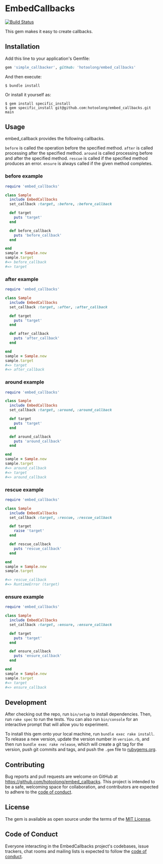 # EmbedCallbacks

[![Build Status](https://travis-ci.org/hotoolong/embed_callbacks.svg?branch=main)](https://travis-ci.org/hotoolong/embed_callbacks)

This gem makes it easy to create callbacks.

## Installation

Add this line to your application's Gemfile:

```ruby
gem 'simple_callbacker', github: 'hotoolong/embed_callbacks'
```

And then execute:

    $ bundle install

Or install it yourself as:

    $ gem install specific_install
    $ gem specific_install git@github.com:hotoolong/embed_callbacks.git main 

## Usage

embed_callback provides the following callbacks.

`before` is called the operation before the specified method.
`after` is called processing after the specified method.
`around` is called processing before and after the specified method.
`rescue` is called if the specified method produces an error.
`ensure` is always called if the given method completes.

### before example

```ruby
require 'embed_callbacks'

class Sample
  include EmbedCallbacks
  set_callback :target, :before, :before_callback

  def target
    puts 'target'
  end

  def before_callback
    puts 'before_callback'
  end

end
sample = Sample.new
sample.target
#=> before_callback
#=> target
```

### after example

```ruby
require 'embed_callbacks'

class Sample
  include EmbedCallbacks
  set_callback :target, :after, :after_callback

  def target
    puts 'target'
  end

  def after_callback
    puts 'after_callback'
  end

end
sample = Sample.new
sample.target
#=> target
#=> after_callback
```

### around example

```ruby
require 'embed_callbacks'

class Sample
  include EmbedCallbacks
  set_callback :target, :around, :around_callback

  def target
    puts 'target'
  end

  def around_callback
    puts 'around_callback'
  end

end
sample = Sample.new
sample.target
#=> around_callback
#=> target
#=> around_callback
```
### rescue example

```ruby
require 'embed_callbacks'

class Sample
  include EmbedCallbacks
  set_callback :target, :rescue, :rescue_callback

  def target
    raise 'target'
  end

  def rescue_callback
    puts 'rescue_callback'
  end

end
sample = Sample.new
sample.target

#=> rescue_callback
#=> RuntimeError (target)
```

### ensure example

```ruby
require 'embed_callbacks'

class Sample
  include EmbedCallbacks
  set_callback :target, :ensure, :ensure_callback

  def target
    puts 'target'
  end

  def ensure_callback
    puts 'ensure_callback'
  end

end
sample = Sample.new
sample.target
#=> target
#=> ensure_callback
```

## Development

After checking out the repo, run `bin/setup` to install dependencies. Then, run `rake spec` to run the tests. You can also run `bin/console` for an interactive prompt that will allow you to experiment.

To install this gem onto your local machine, run `bundle exec rake install`. To release a new version, update the version number in `version.rb`, and then run `bundle exec rake release`, which will create a git tag for the version, push git commits and tags, and push the `.gem` file to [rubygems.org](https://rubygems.org).

## Contributing

Bug reports and pull requests are welcome on GitHub at https://github.com/hotoolong/embed_callbacks. This project is intended to be a safe, welcoming space for collaboration, and contributors are expected to adhere to the [code of conduct](https://github.com/hotoolong/embed_callbacks/blob/master/CODE_OF_CONDUCT.md).


## License

The gem is available as open source under the terms of the [MIT License](https://opensource.org/licenses/MIT).

## Code of Conduct

Everyone interacting in the EmbedCallbacks project's codebases, issue trackers, chat rooms and mailing lists is expected to follow the [code of conduct](https://github.com/hotoolong/embed_callbacks/blob/master/CODE_OF_CONDUCT.md).
